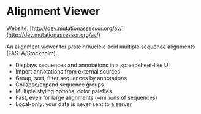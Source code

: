 # Alignment Viewer

Website: [http://dev.mutationassessor.org/av/](http://dev.mutationassessor.org/av/)

An alignment viewer for protein/nucleic acid multiple sequence alignments (FASTA/Stockholm).
- Displays sequences and annotations in a spreadsheet-like UI
- Import annotations from external sources
- Group, sort, filter sequences by annotations
- Collapse/expand sequence groups
- Multiple styling options, color palettes
- Fast, even for large alignments (~millions of sequences)
- Local-only: your data is never sent to a server

